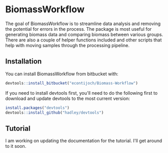 
<!-- README.md is generated from README.Rmd. Please edit that file -->
BiomassWorkflow
===============

The goal of BiomassWorkflow is to streamline data analysis and removing the potential for errors in the process. The package is most useful for generating biomass data and comparing biomass between various groups. There are also a couple of helper functions included and other scripts that help with moving samples through the processing pipeline.

Installation
------------

You can install BiomassWorkflow from bitbucket with:

``` r
devtools::install_bitbucket("econtijoch/Biomass-Workflow")
```

If you need to install devtools first, you'll need to do the following first to download and update devtools to the most current version:

``` r
install.packages("devtools")
devtools::install_github("hadley/devtools")
```

Tutorial
--------

I am working on updating the documentation for the tutorial. I'll get around to it soon.
